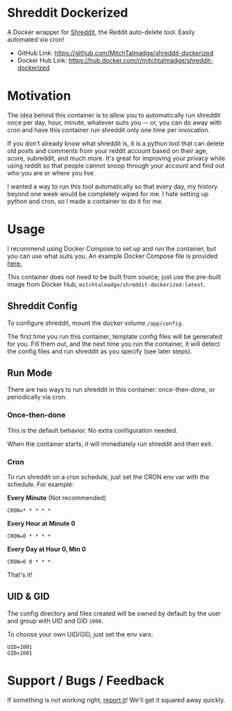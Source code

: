 # Shreddit Dockerized
A Docker wrapper for [Shreddit](https://github.com/x89/Shreddit), the Reddit auto-delete tool. Easily automated via cron!

- GitHub Link: https://github.com/MitchTalmadge/shreddit-dockerized
- Docker Hub Link: https://hub.docker.com/r/mitchtalmadge/shreddit-dockerized

# Motivation
The idea behind this container is to allow you to automatically run shreddit once per day, hour, minute, whatever suits you -- or, you can do away with cron and have this container run shreddit only one time per invocation. 

If you don't already know what shreddit is, it is a python tool that can delete old posts and comments from your reddit account based on their age, score, subreddit, and much more. It's great for improving your privacy while using reddit so that people cannot snoop through your account and find out who you are or where you live.

I wanted a way to run this tool automatically so that every day, my history beyond one week would be completely wiped for me. I hate setting up python and cron, so I made a container to do it for me.

# Usage
I recommend using Docker Compose to set up and run the container, but you can use what suits you. An example Docker Compose file is provided [here.](https://github.com/MitchTalmadge/shreddit-dockerized/blob/master/docker-compose.example.yml)

This container does not need to be built from source; just use the pre-built image from Docker Hub, `mitchtalmadge/shreddit-dockerized:latest`.

## Shreddit Config
To configure shreddit, mount the docker volume `/app/config`. 

The first time you run this container, template config files will be generated for you. Fill them out, and the next time you run the container, it will detect the config files and run shreddit as you specify (see later steps).

## Run Mode
There are two ways to run shreddit in this container: once-then-done, or periodically via cron.

### Once-then-done
This is the default behavior. No extra configuration needed.

When the container starts, it will immediately run shreddit and then exit. 

### Cron
To run shreddit on a cron schedule, just set the CRON env var with the schedule. For example:

**Every Minute** (Not recommended)
```
CRON=* * * * *
```

**Every Hour at Minute 0**
```
CRON=0 * * * *
```

**Every Day at Hour 0, Min 0**
```
CRON=0 0 * * *
```

That's it!

## UID & GID
The config directory and files created will be owned by default by the user and group with UID and GID `1000`.

To choose your own UID/GID, just set the env vars:

```
UID=1001
GID=1001
```

# Support / Bugs / Feedback
If something is not working right, [report it](https://github.com/MitchTalmadge/shreddit-dockerized/issues)! We'll get it squared away quickly.
